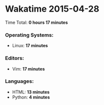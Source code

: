 # Wakatime 2015-04-28

Time Total: **0 hours 17 minutes**

### Operating Systems:
- Linux: **17 minutes** 

### Editors:
- Vim: **17 minutes** 

### Languages:
- HTML: **13 minutes** 
- Python: **4 minutes** 

